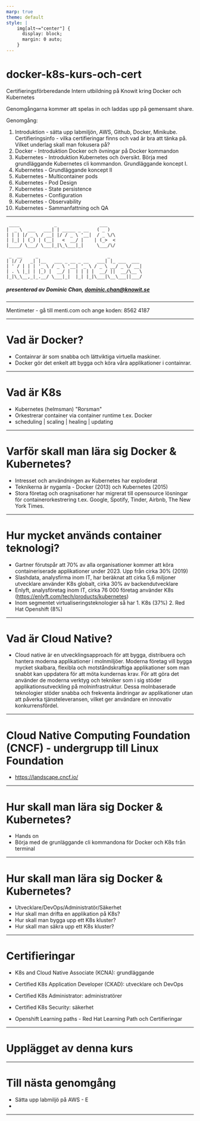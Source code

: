 ```yaml
---
marp: true
theme: default
style: |
    img[alt~="center"] {
      display: block;
      margin: 0 auto;
    }
---
```



# docker-k8s-kurs-och-cert
Certifieringsförberedande Intern utbildning på Knowit kring Docker och Kubernetes

Genomgångarna kommer att spelas in och laddas upp på gemensamt share.

Genomgång:

1. Introduktion - sätta upp labmiljön, AWS, Github, Docker, Minikube. 
   Certifieringsinfo - vilka certifieringar finns och vad är bra att tänka på. Vilket underlag skall man fokusera på?
2. Docker - Introduktion Docker och övningar på Docker kommandon
3. Kubernetes - Introduktion Kubernetes och översikt. Börja med grundläggande Kubernetes cli kommandon. Grundläggande koncept I.
4. Kubernetes - Grundläggande koncept II
5. Kubernetes - Multicontainer pods
6. Kubernetes - Pod Design
7. Kubernetes - State persistence
8. Kubernetes - Configuration
9. Kubernetes - Observability
10. Kubernetes - Sammanfattning och QA


---

```
 ____             _                ___   
|  _ \  ___   ___| | _____ _ __   ( _ )  
| | | |/ _ \ / __| |/ / _ \ '__|  / _ \/\
| |_| | (_) | (__|   <  __/ |    | (_>  <
|____/ \___/ \___|_|\_\___|_|     \___/\/
                                         
 _  __     _                          _            
| |/ /   _| |__   ___ _ __ _ __   ___| |_ ___  ___ 
| ' / | | | '_ \ / _ \ '__| '_ \ / _ \ __/ _ \/ __|
| . \ |_| | |_) |  __/ |  | | | |  __/ ||  __/\__ \
|_|\_\__,_|_.__/ \___|_|  |_| |_|\___|\__\___||___/

```
##### presenterad av Dominic Chan, dominic.chan@knowit.se

---

Mentimeter - gå till menti.com och ange koden: 8562 4187

---

# Vad är Docker?

- Containrar är som snabba och lättviktiga virtuella maskiner.
- Docker gör det enkelt att bygga och köra våra applikationer i containrar.

---

# Vad är K8s

- Kubernetes (helmsman) "Rorsman" 
- Orkestrerar container via container runtime t.ex. Docker
- scheduling | scaling | healing | updating

---

# Varför skall man lära sig Docker & Kubernetes?

- Intresset och användningen av Kubernetes har exploderat
- Teknikerna är nygamla - Docker (2013) och Kubernetes (2015)
- Stora företag och oragnisationer har migrerat till opensource lösningar för containerorkestrering t.ex. Google, Spotify, Tinder, Airbnb, The New York Times.

---

# Hur mycket används container teknologi?
- Gartner förutspår att 70% av alla organisationer kommer att köra containeriserade applikationer under 2023. Upp från cirka 30% (2019)
- Slashdata, analysfirma inom IT, har beräknat att cirka 5,6 miljoner utvecklare använder K8s globalt, cirka 30% av backendutvecklare
- Enlyft, analysföretag inom IT, cirka 76 000 företag använder K8s (https://enlyft.com/tech/products/kubernetes)
- Inom segmentet virtualiseringsteknologier så har 1. K8s (37%) 2. Red Hat Openshift (8%)

---

# Vad är Cloud Native?
- Cloud native är en utvecklingsapproach för att bygga, distribuera och hantera moderna applikationer i molnmiljöer. Moderna företag vill bygga mycket skalbara, flexibla och motståndskraftiga applikationer som man snabbt kan uppdatera för att möta kundernas krav. För att göra det använder de moderna verktyg och tekniker som i sig stöder applikationsutveckling på molninfrastruktur. Dessa molnbaserade teknologier stöder snabba och frekventa ändringar av applikationer utan att påverka tjänsteleveransen, vilket ger användare en innovativ konkurrensfördel.

---

# Cloud Native Computing Foundation (CNCF) - undergrupp till Linux Foundation
- https://landscape.cncf.io/

---

# Hur skall man lära sig Docker & Kubernetes?
- Hands on
- Börja med de grunläggande cli kommandona för Docker och K8s från terminal

---

# Hur skall man lära sig Docker & Kubernetes?
- Utvecklare/DevOps/Administratör/Säkerhet
- Hur skall man drifta en applikation på K8s?
- Hur skall man bygga upp ett K8s kluster?
- Hur skall man säkra upp ett K8s kluster?

---

# Certifieringar
- K8s and Cloud Native Associate (KCNA): grundläggande
- Certified K8s Application Developer (CKAD): utvecklare och DevOps
- Certified K8s Administrator: administratörer
- Certified K8s Security: säkerhet

- Openshift Learning paths - Red Hat Learning Path och Certifieringar

---

# Upplägget av denna kurs






---

# Till nästa genomgång

- Sätta upp labmiljö på AWS - E
- 



---





